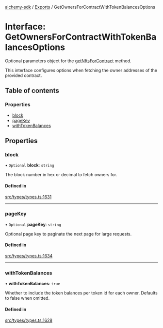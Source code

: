 [alchemy-sdk](../README.md) / [Exports](../modules.md) / GetOwnersForContractWithTokenBalancesOptions

# Interface: GetOwnersForContractWithTokenBalancesOptions

Optional parameters object for the [getNftsForContract](../classes/NftNamespace.md#getnftsforcontract) method.

This interface configures options when fetching the owner addresses of the
provided contract.

## Table of contents

### Properties

- [block](GetOwnersForContractWithTokenBalancesOptions.md#block)
- [pageKey](GetOwnersForContractWithTokenBalancesOptions.md#pagekey)
- [withTokenBalances](GetOwnersForContractWithTokenBalancesOptions.md#withtokenbalances)

## Properties

### block

• `Optional` **block**: `string`

The block number in hex or decimal to fetch owners for.

#### Defined in

[src/types/types.ts:1631](https://github.com/alchemyplatform/alchemy-sdk-js/blob/4483414/src/types/types.ts#L1631)

___

### pageKey

• `Optional` **pageKey**: `string`

Optional page key to paginate the next page for large requests.

#### Defined in

[src/types/types.ts:1634](https://github.com/alchemyplatform/alchemy-sdk-js/blob/4483414/src/types/types.ts#L1634)

___

### withTokenBalances

• **withTokenBalances**: ``true``

Whether to include the token balances per token id for each owner. Defaults
to false when omitted.

#### Defined in

[src/types/types.ts:1628](https://github.com/alchemyplatform/alchemy-sdk-js/blob/4483414/src/types/types.ts#L1628)

